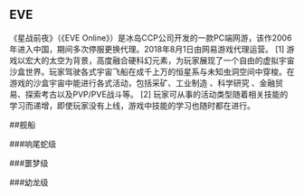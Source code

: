 ##                                                                                 EVE
《星战前夜》（《EVE Online》）是冰岛CCP公司开发的一款PC端网游，该作2006年进入中国，期间多次停服更换代理。2018年8月1日由网易游戏代理运营。 [1] 
游戏以宏大的太空为背景，高度融合硬科幻元素，为玩家展现了一个自由的虚拟宇宙沙盒世界。玩家驾驶各式宇宙飞船在成千上万的恒星系与未知虫洞空间中穿梭。在游戏的沙盒宇宙中能进行各式活动，包括采矿、工业制造 、科学研究 、金融贸易、探索考古以及PVP/PVE战斗等。 [2]  玩家可从事的活动类型随着相关技能的学习而递增，即使玩家没有上线，游戏中技能的学习也随时都在进行。


##舰船



###响尾蛇级


###噩梦级


###幼龙级
